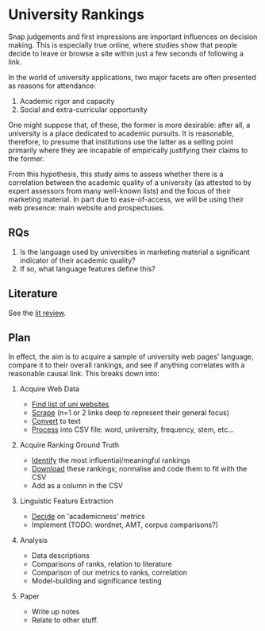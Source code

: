 University Rankings
===================
Snap judgements and first impressions are important influences on decision making.  This is especially true online, where studies show that people decide to leave or browse a site within just a few seconds of following a link.

In the world of university applications, two major facets are often presented as reasons for attendance:

 1. Academic rigor and capacity
 2. Social and extra-curricular opportunity

One might suppose that, of these, the former is more desirable: after all, a university is a place dedicated to academic pursuits.  It is reasonable, therefore, to presume that institutions use the latter as a selling point primarily where they are incapable of empirically justifying their claims to the former.

From this hypothesis, this study aims to assess whether there is a correlation between the academic quality of a university (as attested to by expert assessors from many well-known lists) and the focus of their marketing material.  In part due to ease-of-access, we will be using their web presence: main website and prospectuses.

RQs
---
 1. Is the language used by universities in marketing material a significant indicator of their academic quality?
 2. If so, what language features define this?

Literature
----------
See the [lit review](LitReview).

Plan
----
In effect, the aim is to acquire a sample of university web pages' language, compare it to their overall rankings, and see if anything correlates with a reasonable causal link.  This breaks down into:

 1. Acquire Web Data
    - [Find list of uni websites](WebList)
    - [Scrape](WebScrape) (n=1 or 2 links deep to represent their general focus)
    - [Convert](WebConversion) to text
    - [Process](WebAnnotation) into CSV file: word, university, frequency, stem, etc...

 2. Acquire Ranking Ground Truth
    - [Identify](Rankings) the most influential/meaningful rankings
    - [Download](RankingScrape) these rankings; normalise and code them to fit with the CSV
    - Add as a column in the CSV
 
 3. Linguistic Feature Extraction
    - [Decide](LanguageMetrics) on 'academicness' metrics
    - Implement (TODO: wordnet, AMT, corpus comparisons?)

 4. Analysis
    - Data descriptions
    - Comparisons of ranks, relation to literature
    - Comparison of our metrics to ranks, correlation
    - Model-building and significance testing

 5. Paper
    - Write up notes
    - Relate to other stuff.
  


